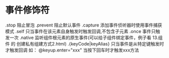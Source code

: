 # 事件修饰符

.stop 阻止冒泡
.prevent 阻止默认事件
.capture 添加事件侦听器时使用事件捕获模式
.self 只当事件在该元素自身触发时触发回调,不包含子元素
.once 事件只触发一次
.native 监听组件根元素的原生事件(可以给子组件绑定事件，例子看 13.组件 的 创建私有组建方式2.html)
.{keyCode|keyAlias} 只当事件是从特定键触发时才触发回调
如： @keyup.enter="xxx" 当按下回车时才触发xxx方法
